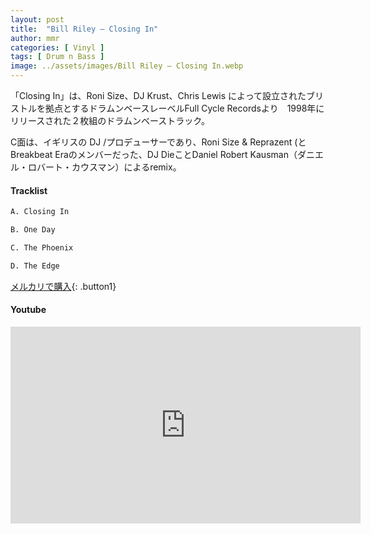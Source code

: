 ```yaml
---
layout: post
title:  "Bill Riley – Closing In"
author: mmr
categories: [ Vinyl ]
tags: [ Drum n Bass ]
image: ../assets/images/Bill Riley – Closing In.webp
---
```


「Closing In」は、Roni Size、DJ Krust、Chris Lewis によって設立されたブリストルを拠点とするドラムンベースレーベルFull Cycle Recordsより　1998年にリリースされた２枚組のドラムンベーストラック。

C面は、イギリスの DJ /プロデューサーであり、Roni Size & Reprazent (と Breakbeat Eraのメンバーだった、DJ DieことDaniel Robert Kausman（ダニエル・ロバート・カウスマン）によるremix。

#### Tracklist
```md
A. Closing In

B. One Day

C. The Phoenix

D. The Edge
```

[メルカリで購入](https://jp.mercari.com/item/m36282109210?afid=6142608987){: .button1}

#### Youtube
<iframe width="560" height="315" src="https://www.youtube.com/embed/VxlE8eihJ2o?si=qcPF_WSFJIQAjzxk" title="YouTube video player" frameborder="0" allow="accelerometer; autoplay; clipboard-write; encrypted-media; gyroscope; picture-in-picture; web-share" referrerpolicy="strict-origin-when-cross-origin" allowfullscreen></iframe>